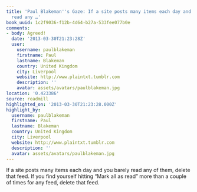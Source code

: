 ```yaml
---
title: 'Paul Blakeman''s Gaze: If a site posts many items each day and you barely
  read any …'
book_uuid: 1c2f9036-f12b-4d64-b27a-533fee077b0e
comments:
- body: Agreed!
  date: '2013-03-30T21:23:28Z'
  user:
    username: paulblakeman
    firstname: Paul
    lastname: Blakeman
    country: United Kingdom
    city: Liverpool
    website: http://www.plaintxt.tumblr.com
    description: ''
    avatar: assets/avatars/paulblakeman.jpg
location: '0.423386'
source: readmill
highlighted_on: '2013-03-30T21:23:28.000Z'
highlight_by:
  username: paulblakeman
  firstname: Paul
  lastname: Blakeman
  country: United Kingdom
  city: Liverpool
  website: http://www.plaintxt.tumblr.com
  description: ''
  avatar: assets/avatars/paulblakeman.jpg
---
```


If a site posts many items each day and you barely read any of them, delete that feed. If you find yourself hitting “Mark all as read” more than a couple of times for any feed, delete that feed.